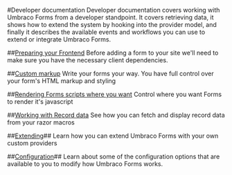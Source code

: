 #Developer documentation
Developer documentation covers working with Umbraco Forms from a developer standpoint. It covers retrieving data, it shows how to extend the system by hooking into the provider model, and finally it describes the available events and workflows you can use to extend or integrate Umbraco Forms.

##[Preparing your Frontend](Prepping-Frontend/index.md)
Before adding a form to your site we'll need to make sure you have the necessary client dependencies.

##[Custom markup](Custom-Markup/index.md)
Write your forms your way. You have full control over your form's HTML markup and styling

##[Rendering Forms scripts where you want](Rendering-Scripts/index.md)
Control where you want Forms to render it's javascript

##[Working with Record data](Working-With-Data/index.md)
See how you can fetch and display record data from your razor macros

##[Extending](Extending/index.md)##
Learn how you can extend Umbraco Forms with your own custom providers

##[Configuration](Configuration/index.md)##
Learn about some of the configuration options that are available to you to modify how Umbraco Forms works.